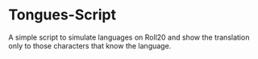 # Tongues-Script
A simple script to simulate languages on Roll20 and show the translation only to those characters that know the language.
